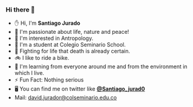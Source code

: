 ### Hi there 👋

<!--
**Santiago-Jurado/Santiago-Jurado** is a ✨ _special_ ✨ repository because its `README.md` (this file) appears on your GitHub profile.

Here are some ideas to get you started:

- 🔭 I’m currently working on ...
- 🌱 I’m currently learning ...
- 👯 I’m looking to collaborate on ...
- 🤔 I’m looking for help with ...
- 💬 Ask me about ...
- 📫 How to reach me: ...
- 😄 Pronouns: ...
- ⚡ Fun fact: ...
-->

- ✋  Hi, I'm **Santiago Jurado**
- 🌱  I'm passionate about life, nature and peace!
- 🔆  I'm interested in Antropology.
- 📖  I'm a student at Colegio Seminario School.
- 🐙  Fighting for life that death is already certain.
- 🚲  I like to ride a bike.
- 💠  I'm learning from everyone around me and from the environment in which I live.
- ⚡  Fun Fact: Nothing serious
- 🖥️  You can find me on twitter like [__@Santiago_jurad0__](https://twitter.com/Santiago_jurad0?s=08)
- Mail: <david.jurador@colseminario.edu.co>
